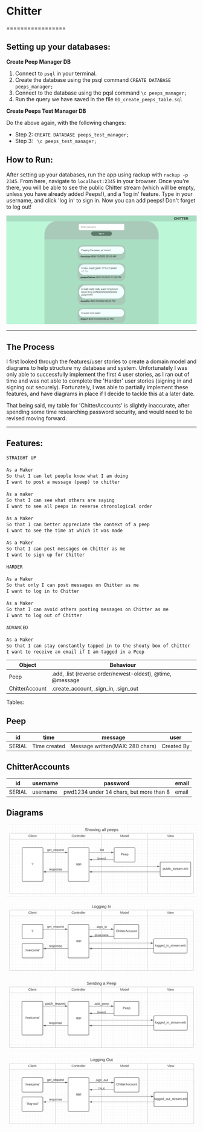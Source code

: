 # Chitter
=================


## Setting up your databases:

**Create Peep Manager DB**

1. Connect to ```psql``` in your terminal.
2. Create the database using the psql command ```CREATE DATABASE peeps_manager;```
3. Connect to the database using the pqsl command ```\c peeps_manager;```
4. Run the query we have saved in the file ```01_create_peeps_table.sql```

**Create Peeps Test Manager DB**

Do the above again, with the following changes:

- Step 2: ```CREATE DATABASE peeps_test_manager;```
- Step 3: ``` \c peeps_test_manager;```

## How to Run:

After setting up your databases, run the app using rackup with ```rackup -p 2345```.
From here, navigate to ```localhost:2345``` in your browser.
Once you're there, you will be able to see the public Chitter stream (which will be empty, unless you have already added Peeps!), and a 'log in' feature. Type in your username, and click 'log in' to sign in. Now you can add peeps! Don't forget to log out!

![chitter homepage](diagrams/chitter-welcome.png)

------------

## The Process

I first looked through the features/user stories to create a domain model and diagrams to help structure my database and system. Unfortunately I was only able to successfully implement the first 4 user stories, as I ran out of time and was not able to complete the 'Harder' user stories (signing in and signing out securely). Fortunately, I was able to partially implement these features, and have diagrams in place if I decide to tackle this at a later date.

That being said, my table for 'ChitterAccounts' is slightly inaccurate, after spending some time researching password security, and would need to be revised moving forward.

------------

Features:
-------

```
STRAIGHT UP

As a Maker
So that I can let people know what I am doing  
I want to post a message (peep) to chitter

As a maker
So that I can see what others are saying  
I want to see all peeps in reverse chronological order

As a Maker
So that I can better appreciate the context of a peep
I want to see the time at which it was made

As a Maker
So that I can post messages on Chitter as me
I want to sign up for Chitter

HARDER

As a Maker
So that only I can post messages on Chitter as me
I want to log in to Chitter

As a Maker
So that I can avoid others posting messages on Chitter as me
I want to log out of Chitter

ADVANCED

As a Maker
So that I can stay constantly tapped in to the shouty box of Chitter
I want to receive an email if I am tagged in a Peep
```

Object | Behaviour
------ | ---------
Peep | .add, .list (reverse order/newest-oldest), @time, @message
ChitterAccount | .create_account, .sign_in, .sign_out

Tables:

Peep
----
id | time | message | user
-- | ---- | ------- | ----
SERIAL | Time created | Message written(MAX: 280 chars) | Created By

ChitterAccounts
---------------
id | username | password | email
-- | -------- | -------- | -----
SERIAL | username | pwd1234 under 14 chars, but more than 8 | email

## Diagrams
![showing_peeps](diagrams/showing_peeps.png)

![signing_in](diagrams/signing_in.png)

![sending_peeps](diagrams/sending_peep.png)

![signing_out](diagrams/logging_out.png)
